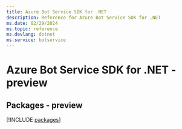 ```yaml
---
title: Azure Bot Service SDK for .NET
description: Reference for Azure Bot Service SDK for .NET
ms.date: 02/29/2024
ms.topic: reference
ms.devlang: dotnet
ms.service: botservice
---
```

# Azure Bot Service SDK for .NET - preview
## Packages - preview
[!INCLUDE [packages](bot-service-index.md)]